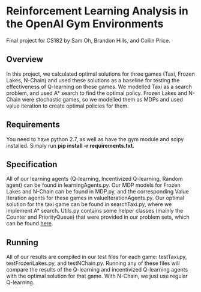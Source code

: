 # Reinforcement Learning Analysis in the OpenAI Gym Environments
Final project for CS182 by Sam Oh, Brandon Hills, and Collin Price.

## Overview
In this project, we calculated optimal solutions for three games (Taxi, Frozen Lakes, N-Chain) and used these solutions as a baseline for testing the effectiveness of Q-learning on these games. We modelled Taxi as a search problem, and used A* search to find the optimal policy. Frozen Lakes and N-Chain were stochastic games, so we modelled them as MDPs and used value iteration to create optimal policies for them.

## Requirements
You need to have python 2.7, as well as have the gym module and scipy installed. Simply run **pip install -r requirements.txt**.

## Specification
All of our learning agents (Q-learning, Incentivized Q-learning, Random agent) can be found in learningAgents.py. Our MDP models for Frozen Lakes and N-Chain can be found in MDP.py, and the corresponding Value Iteration agents for these games in valueIterationAgents.py. Our optimal solution for the taxi game can be found in searchTaxi.py, where we implement A* search. Utils.py contains some helper classes (mainly the Counter and PriorityQueue) that were provided in our problem sets, which can be found [here](http://ai.berkeley.edu/project_overview.html).

## Running
All of our results are compiled in our test files for each game: testTaxi.py, testFrozenLakes.py, and testNChain.py. Running any of these files will compare the results of the Q-learning and incentivized Q-learning agents with the optimal solution for that game. With N-Chain, we just use regular Q-learning.
